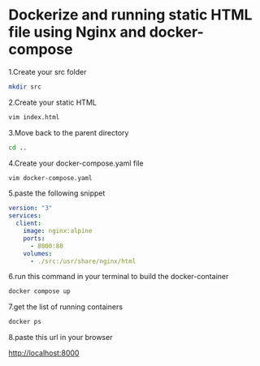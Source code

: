 # Dockerize and running static HTML file using Nginx and docker-compose

1.Create your src folder

```sh
mkdir src
```

2.Create your static HTML

```sh
vim index.html
```

3.Move back to the parent directory 

```sh
cd ..
```

4.Create your docker-compose.yaml file

```sh
vim docker-compose.yaml
```

5.paste the following snippet

```yaml
version: "3"
services:
  client:
    image: nginx:alpine
    ports:
      - 8000:80
    volumes:
      - ./src:/usr/share/nginx/html
```

6.run this command in your terminal to build the docker-container

```sh
docker compose up
```

7.get the list of running containers

```sh
docker ps
```
8.paste this url in your browser

[http://localhost:8000](http://0.0.0.0:8000)

